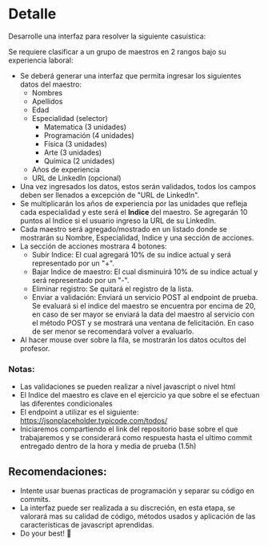 # Detalle

Desarrolle una interfaz para resolver la siguiente casuistica:

Se requiere clasificar a un grupo de maestros en 2 rangos bajo su experiencia laboral:

- Se deberá generar una interfaz que permita ingresar los siguientes datos del maestro:
    - Nombres
    - Apellidos
    - Edad
    - Especialidad (selector)
        - Matematica (3 unidades)
        - Programación (4 unidades)
        - Física (3 unidades)
        - Arte (3 unidades)
        - Química (2 unidades)
    - Años de experiencia
    - URL de LinkedIn (opcional)
- Una vez ingresados los datos, estos serán validados, todos los campos deben ser llenados a excepción de "URL de LinkedIn".
- Se multiplicarán los años de experiencia por las unidades que refleja cada especialidad y este será el **Indice** del maestro. Se agregarán 10 puntos al Indice si el usuario ingreso la URL de su LinkedIn.
- Cada maestro será agregado/mostrado en un listado donde se mostrarán su Nombre, Especialidad, Indice y una sección de acciones.
- La sección de acciones mostrara 4 botones:
    - Subir Indice: El cual agregará 10% de su indice actual y será representado por un "+".
    - Bajar Indice de maestro: El cual disminuirá 10% de su indice actual y será representado por un "-".
    - Eliminar registro: Se quitará el registro de la lista.
    - Enviar a validación: Enviará un servicio POST al endpoint de prueba. Se evaluará si el indice del maestro se encuentra por encima de 20, en caso de ser mayor se enviará la data del maestro al servicio con el método POST y se mostrará una ventana de felicitación. En caso de ser menor se recomendará volver a evaluarlo.
- Al hacer mouse over sobre la fila, se mostrarán los datos ocultos del profesor.

### Notas:

- Las validaciones se pueden realizar a nivel javascript o nivel html
- El Indice del maestro es clave en el ejercicio ya que sobre el se efectuan las diferentes condicionales
- El endpoint a utilizar es el siguiente: https://jsonplaceholder.typicode.com/todos/
- Iniciaremos compartiendo el link del repositorio base sobre el que trabajaremos y se considerará como respuesta hasta el ultimo commit entregado dentro de la hora y media de prueba (1.5h)

## Recomendaciones:

- Intente usar buenas practicas de programación y separar su código en commits.
- La interfaz puede ser realizada a su discreción, en esta etapa, se valorará mas su calidad de código, métodos usados y aplicación de las características de javascript aprendidas.
- Do your best! 💪
